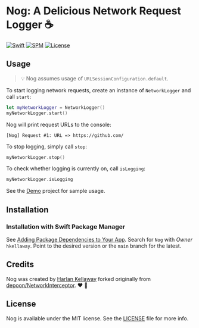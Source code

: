 # Nog: A Delicious Network Request Logger :coffee:

[![Swift](https://img.shields.io/badge/Swift-5.3-orange.svg)](https://swift.org/about/)
[![SPM](https://img.shields.io/badge/SPM-compatible-brightgreen.svg)](https://swift.org/package-manager/)
[![License](https://img.shields.io/badge/License-MIT-lightgray.svg)](https://raw.githubusercontent.com/hkellaway/Nog/main/LICENSE)

## Usage

> :bulb: Nog assumes usage of `URLSessionConfiguration.default`.

To start logging network requests, create an instance of `NetworkLogger` and call `start`:

``` swift
let myNetworkLogger = NetworkLogger()
myNetworkLogger.start()
```

Nog will print request URLs to the console:

```
[Nog] Request #1: URL => https://github.com/
```

To stop logging, simply call `stop`:

``` swift
myNetworkLogger.stop()
```

To check whether logging is currently on, call `isLogging`:

``` swift
myNetworkLogger.isLogging
```

See the [Demo](/Demo) project for sample usage.

## Installation

### Installation with Swift Package Manager

See [Adding Package Dependencies to Your App](https://developer.apple.com/documentation/xcode/adding_package_dependencies_to_your_app). Search for `Nog` with *Owner* `hkellaway`. Point to the desired version or the `main` branch for the latest.

## Credits

Nog was created by [Harlan Kellaway](http://hkellaway.github.io) forked originally from [depoon/NetworkInterceptor](https://github.com/depoon/NetworkInterceptor/releases/tag/0.0.8). :heart: :green_heart:

## License

Nog is available under the MIT license. See the [LICENSE](https://raw.githubusercontent.com/hkellaway/Nog/main/LICENSE) file for more info.
